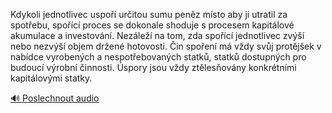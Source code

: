 
Kdykoli jednotlivec uspoří určitou sumu peněz místo aby ji utratil za spotřebu, spořící proces se dokonale shoduje s procesem kapitálové akumulace a investování. Nezáleží na tom, zda spořící jednotlivec zvýší nebo nezvýší objem držené hotovosti. Čin spoření má vždy svůj protějšek v nabídce vyrobených a nespotřebovaných statků, statků dostupných pro budoucí výrobní činnosti. Úspory jsou vždy ztělesňovány konkrétními kapitálovými statky.

[🔊 Poslechnout audio](/data/7-paragraphs/audio/chapter_95/para_003-Kdykoli-jednotlivec-uspo-uritou-sumu-penz-mst.mp3)
